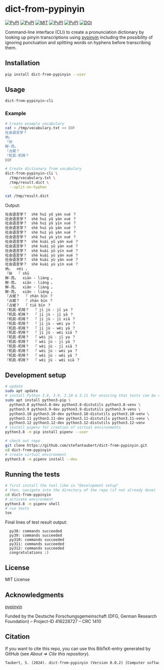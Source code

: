 # dict-from-pypinyin

[![PyPI](https://img.shields.io/pypi/v/dict-from-pypinyin.svg)](https://pypi.python.org/pypi/dict-from-pypinyin)
[![PyPI](https://img.shields.io/pypi/pyversions/dict-from-pypinyin.svg)](https://pypi.python.org/pypi/dict-from-pypinyin)
[![MIT](https://img.shields.io/github/license/stefantaubert/dict-from-pypinyin.svg)](https://github.com/stefantaubert/dict-from-pypinyin/blob/master/LICENSE)
[![PyPI](https://img.shields.io/pypi/wheel/dict-from-pypinyin.svg)](https://pypi.python.org/pypi/dict-from-pypinyin)
[![PyPI](https://img.shields.io/pypi/implementation/dict-from-pypinyin.svg)](https://pypi.python.org/pypi/dict-from-pypinyin)
[![DOI](https://zenodo.org/badge/DOI/10.5281/zenodo.10554720.svg)](https://doi.org/10.5281/zenodo.10554720)

Command-line interface (CLI) to create a pronunciation dictionary by looking up pinyin transcriptions using [pypinyin](https://github.com/mozillazg/python-pinyin) including the possibility of ignoring punctuation and splitting words on hyphens before transcribing them.

## Installation

```sh
pip install dict-from-pypinyin --user
```

## Usage

```sh
dict-from-pypinyin-cli
```

### Example

```sh
# Create example vocabulary
cat > /tmp/vocabulary.txt << EOF
社会语言学？
㐻，
『㑐
鲜-亮。
『占斌？
『机具-机呀？
EOF

# Create dictionary from vocabulary
dict-from-pypinyin-cli \
  /tmp/vocabulary.txt \
  /tmp/result.dict \
  --split-on-hyphen

cat /tmp/result.dict
```

Output:

```txt
社会语言学？  shè huì yǔ yán xué ？
社会语言学？  shè huì yǔ yàn xué ？
社会语言学？  shè huì yǔ yín xué ？
社会语言学？  shè huì yù yán xué ？
社会语言学？  shè huì yù yàn xué ？
社会语言学？  shè huì yù yín xué ？
社会语言学？  shè kuài yǔ yán xué ？
社会语言学？  shè kuài yǔ yàn xué ？
社会语言学？  shè kuài yǔ yín xué ？
社会语言学？  shè kuài yù yán xué ？
社会语言学？  shè kuài yù yàn xué ？
社会语言学？  shè kuài yù yín xué ？
㐻，  nèi ，
『㑐  『 shū
鲜-亮。  xiān - liàng 。
鲜-亮。  xiān - liáng 。
鲜-亮。  xiǎn - liàng 。
鲜-亮。  xiǎn - liáng 。
『占斌？  『 zhàn bīn ？
『占斌？  『 zhān bīn ？
『占斌？  『 tiē bīn ？
『机具-机呀？  『 jī jù - jī ya ？
『机具-机呀？  『 jī jù - jī yā ？
『机具-机呀？  『 jī jù - jī xiā ？
『机具-机呀？  『 jī jù - wèi ya ？
『机具-机呀？  『 jī jù - wèi yā ？
『机具-机呀？  『 jī jù - wèi xiā ？
『机具-机呀？  『 wèi jù - jī ya ？
『机具-机呀？  『 wèi jù - jī yā ？
『机具-机呀？  『 wèi jù - jī xiā ？
『机具-机呀？  『 wèi jù - wèi ya ？
『机具-机呀？  『 wèi jù - wèi yā ？
『机具-机呀？  『 wèi jù - wèi xiā ？
```

## Development setup

```sh
# update
sudo apt update
# install Python 3.8, 3.9, 3.10 & 3.11 for ensuring that tests can be run
sudo apt install python3-pip \
  python3.8 python3.8-dev python3.8-distutils python3.8-venv \
  python3.9 python3.9-dev python3.9-distutils python3.9-venv \
  python3.10 python3.10-dev python3.10-distutils python3.10-venv \
  python3.11 python3.11-dev python3.11-distutils python3.11-venv \
  python3.12 python3.12-dev python3.12-distutils python3.12-venv
# install pipenv for creation of virtual environments
python3.8 -m pip install pipenv --user

# check out repo
git clone https://github.com/stefantaubert/dict-from-pypinyin.git
cd dict-from-pypinyin
# create virtual environment
python3.8 -m pipenv install --dev
```

## Running the tests

```sh
# first install the tool like in "Development setup"
# then, navigate into the directory of the repo (if not already done)
cd dict-from-pypinyin
# activate environment
python3.8 -m pipenv shell
# run tests
tox
```

Final lines of test result output:

```log
  py38: commands succeeded
  py39: commands succeeded
  py310: commands succeeded
  py311: commands succeeded
  py312: commands succeeded
  congratulations :)
```

## License

MIT License

## Acknowledgments

[pypinyin](https://github.com/mozillazg/python-pinyin)

Funded by the Deutsche Forschungsgemeinschaft (DFG, German Research Foundation) – Project-ID 416228727 – CRC 1410

## Citation

If you want to cite this repo, you can use this BibTeX-entry generated by GitHub (see *About => Cite this repository*).

```txt
Taubert, S. (2024). dict-from-pypinyin (Version 0.0.2) [Computer software]. https://doi.org/10.5281/zenodo.10554720
```
